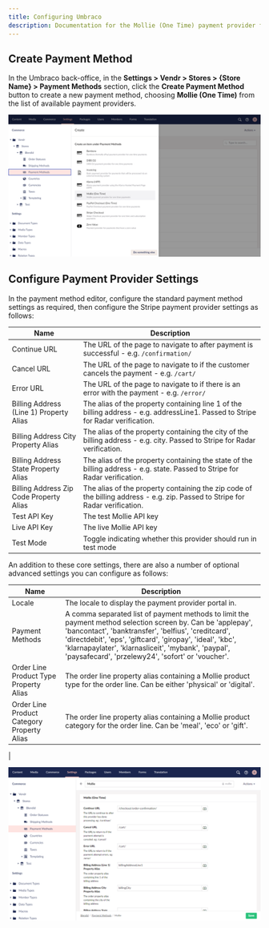 ```yaml
---
title: Configuring Umbraco
description: Documentation for the Mollie (One Time) payment provider for Vendr, the eCommerce solution for Umbraco v8+
---
```


## Create Payment Method

In the Umbraco back-office, in the **Settings > Vendr > Stores > {Store Name} > Payment Methods** section, click the **Create Payment Method** button to create a new payment method, choosing **Mollie (One Time)** from the list of available payment providers.

![Create Payment Method](/media/screenshots/mollie/umbraco_create_payment_method.png)

## Configure Payment Provider Settings

In the payment method editor, configure the standard payment method settings as required, then configure the Stripe payment provider settings as follows:

| Name | Description |
| ---- | ----------- |
| Continue URL | The URL of the page to navigate to after payment is successful - e.g. `/confirmation/` |
| Cancel URL | The URL of the page to navigate to if the customer cancels the payment - e.g. `/cart/` |
| Error URL | The URL of the page to navigate to if there is an error with the payment - e.g. `/error/` |
| Billing Address (Line 1) Property Alias | The alias of the property containing line 1 of the billing address - e.g. addressLine1. Passed to Stripe for Radar verification. |
| Billing Address City Property Alias | The alias of the property containing the city of the billing address - e.g. city. Passed to Stripe for Radar verification. |
| Billing Address State Property Alias | The alias of the property containing the state of the billing address - e.g. state. Passed to Stripe for Radar verification. |
| Billing Address Zip Code Property Alias | The alias of the property containing the zip code of the billing address - e.g. zip. Passed to Stripe for Radar verification. |
| Test API Key | The test Mollie API key |
| Live API Key | The live Mollie API key |
| Test Mode | Toggle indicating whether this provider should run in test mode |

An addition to these core settings, there are also a number of optional advanced settings you can configure as follows:

| Name | Description |
| ---- | ----------- |
| Locale | The locale to display the payment provider portal in. |
| Payment Methods | A comma separated list of payment methods to limit the payment method selection screen by. Can be 'applepay', 'bancontact', 'banktransfer', 'belfius', 'creditcard', 'directdebit', 'eps', 'giftcard', 'giropay', 'ideal', 'kbc', 'klarnapaylater', 'klarnasliceit', 'mybank', 'paypal', 'paysafecard', 'przelewy24', 'sofort' or 'voucher'. |
| Order Line Product Type Property Alias | The order line property alias containing a Mollie product type for the order line. Can be either 'physical' or 'digital'. |
| Order Line Product Category Property Alias | The order line property alias containing a Mollie product category for the order line. Can be 'meal', 'eco' or 'gift'.
 |

![Create Payment Provider Settings](/media/screenshots/mollie/umbraco_configure_mollie_settings.png)
